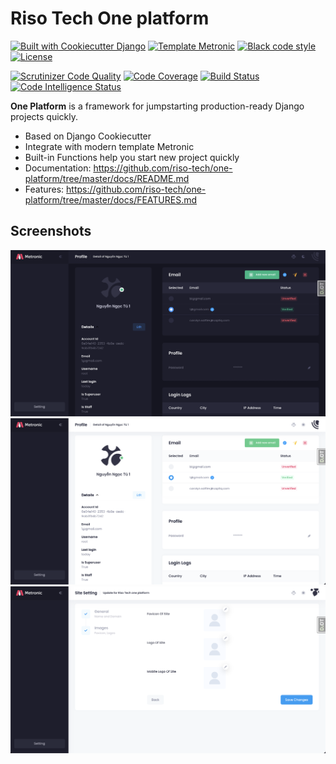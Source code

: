 # Riso Tech One platform

[![Built with Cookiecutter Django](https://img.shields.io/badge/built%20with-Cookiecutter%20Django-ff69b4.svg?logo=cookiecutter)](https://github.com/cookiecutter/cookiecutter-django/)
[![Template Metronic](https://img.shields.io/badge/Template-Metronic-brightgreen?logo=html5)](https://1.envato.market/NKe19P)
[![Black code style](https://img.shields.io/badge/code%20style-black-000000.svg)](https://github.com/ambv/black)
[![License](https://img.shields.io/github/license/riso-tech/one-platform)]()

[![Scrutinizer Code Quality](https://scrutinizer-ci.com/g/riso-tech/one-platform/badges/quality-score.png?b=master)](https://scrutinizer-ci.com/g/riso-tech/one-platform/?branch=master)
[![Code Coverage](https://scrutinizer-ci.com/g/riso-tech/one-platform/badges/coverage.png?b=master)](https://scrutinizer-ci.com/g/riso-tech/one-platform/?branch=master)
[![Build Status](https://scrutinizer-ci.com/g/riso-tech/one-platform/badges/build.png?b=master)](https://scrutinizer-ci.com/g/riso-tech/one-platform/build-status/master)
[![Code Intelligence Status](https://scrutinizer-ci.com/g/riso-tech/one-platform/badges/code-intelligence.svg?b=master)](https://scrutinizer-ci.com/code-intelligence)

**One Platform** is a framework for jumpstarting production-ready Django
projects quickly.

- Based on Django Cookiecutter
- Integrate with modern template Metronic
- Built-in Functions help you start new project quickly
- Documentation: https://github.com/riso-tech/one-platform/tree/master/docs/README.md
- Features: https://github.com/riso-tech/one-platform/tree/master/docs/FEATURES.md

## Screenshots

<img src="./one/static/images/screenshots/01.png" alt="User Profile in Dark">
<img src="./one/static/images/screenshots/02.png" alt="User Profile in Light">
<img src="./one/static/images/screenshots/03.png" alt="Site setting extend django site">

